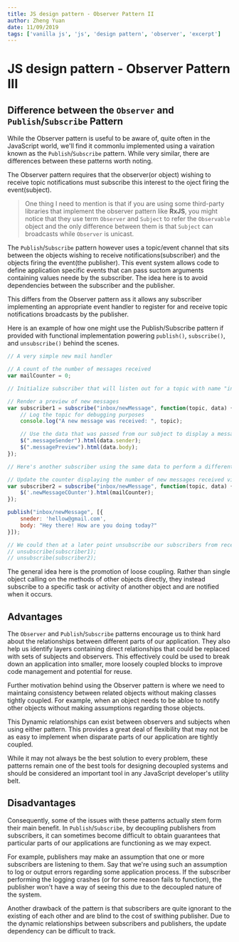 ```yaml
---
title: JS design pattern - Observer Pattern II
author: Zheng Yuan
date: 11/09/2019
tags: ['vanilla js', 'js', 'design pattern', 'observer', 'excerpt']
---
```


JS design pattern - Observer Pattern III
============

Difference between the `Observer` and `Publish`/`Subscribe` Pattern
---------

While the Observer pattern is useful to be aware of, quite often in the JavaScript world, we'll find it commonlu implemented using a vairation known as the `Publish`/`Subscribe` pattern. While very similar, there are differences between these patterns worth noting.

The Observer pattern requires that the observer(or object) wishing to receive topic notifications must subscribe this interest to the oject firing the event(subject).

> One thing I need to mention is that if you are using some third-party libraries that implement the observer pattern like **RxJS**, you might notice that they use term `Observer` and `Subject` to refer the `Observable` object and the only difference between them is that `Subject` can broadcasts while `Observer` is unicast.

The `Publish`/`Subscribe` pattern however uses a topic/event channel that sits between the objects wishing to receive notifications(subscriber) and the objects firing the event(the publisher). This event system allows code to define application specific events that can pass suctom arguments containing values neede by the subscriber. The idea here is to avoid dependencies between the subscriber and the publisher.

This differs from the Observer pattern ass it allows any subscriber implementing an appropriate event handler to register for and receive topic notifications broadcasts by the publisher.

Here is an example of how one might use the Publish/Subscribe pattern if provided with functional implementation powering `publish()`, `subscribe()`, and `unsubscribe()` behind the scenes.

~~~javascript
// A very simple new mail handler

// A count of the number of messages received
var mailCounter = 0;

// Initialize subscriber that will listen out for a topic with name "inbox/newMessage"

// Render a preview of new messages
var subscriber1 = subscribe("inbox/newMessage", function(topic, data) {
    // Log the topic for debugging purposes
    console.log("A new message was received: ", topic);

    // Use the data that was passed from our subject to display a message preview to the user
    $(".messageSender").html(data.sender);
    $(".messagePreview").html(data.body);
});

// Here's another subscriber using the same data to perform a different task 

// Update the counter displaying the number of new messages received via the publisher
var subscriber2 = subscribe("inbox/newMessage", function(topic, data) {
    $('.newMessageCOunter').html(mailCounter);
});

publish("inbox/newMessage", [{
    sneder: 'hellow@gmail.com',
    body: "Hey there! How are you doing today?"
}]);

// We could then at a later point unsubscribe our subscribers from receiving any new topic noticifications as follows:
// unsubscribe(subscriber1);
// unsubscribe(subscriber2);
~~~

The general idea here is the promotion of loose coupling. Rather than single object calling on the methods of other objects directly, they instead subscribe to a specific task or activity of another object and are notified when it occurs.

Advantages
-------

The `Observer` and `Publish`/`Subscribe` patterns encourage us to think hard about the relationships between different parts of our application. They also help us identify layers containing direct relationships that could be replaced with sets of subjects and observers. This effectively could be used to break down an application into smaller, more loosely coupled blocks to improve code management and potential for reuse.

Further motivation behind using the Observer pattern is where we need to maintaing consistency between related objects without making classes tightly coupled. For example, when an object needs to be abloe to notify other objects without making assumptions regarding those objects. 

This Dynamic relationships can exist between observers and subjects when using either pattern. This provides a great deal of flexibility that may not be as easy to implement when disparate parts of our application are tightly coupled.

While it may not always be the best solution to every problem, these patterns remain one of the best tools for designing decoupled systems and should be considered an important tool in any JavaScript developer's utility belt.

Disadvantages
-----------

Consequently, some of the issues with these patterns actually stem form their main benefit. In `Publish`/`Subscribe`, by decoupling publishers from subscribers, it can sometimes become difficult to obtain guarantees that particular parts of our applications are functioning as we may expect.

For example, publishers may make an assumption that one or more subscribers are listening to them. Say that we're using such an assumption to log or output errors regarding some application process. If the subscriber performing the logging crashes (or for some reason fails to function), the publisher won't have a way of seeing this due to the decoupled nature of the system.

Another drawback of the pattern is that subscribers are quite ignorant to the existing of each other and are blind to the cost of swithing publisher. Due to the dynamic relationships between subscribers and publishers, the update dependency can be difficult to track.